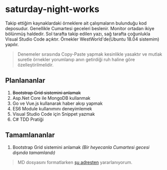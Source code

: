 # saturday-night-works
Takip ettiğim kaynaklardaki örneklere ait çalışmaların bulunduğu kod deposudur. Genellikle Cumartesi geceleri beslenir. Monitor ortadan ikiye bölünmüş haldedir. Sol tarafta takip edilen yazı, sağ tarafta çoğunlukla Visual Studio Code açıktır. Örnekler WestWorld'de(Ubuntu 18.04 sistemim) yapılır. 

> Denemeler sırasında Copy-Paste yapmak kesinlikle yasaktır ve mutlak suretle örnekler yorumlanıp anın getirdiği ruh haline göre özelleştirilmelidir.

## Planlananlar

1. ~~Bootstrap Grid sistemini anlamak~~
2. Asp.Net Core ile MongoDB kullanmak
3. Go ve Vue.js kullanarak haber akışı yapmak
4. ES6 Module kullanımını deneyimlemek
5. Visual Studio Code için Snippet yazmak
6. C# TDD Pratiği

## Tamamlananlar

1. Bootstrap Grid sistemini anlamak _(Bir heyecanla Cumartesi gecesi dışında tamamlandı)_

> MD dosyasını formatlarken [şu adresten](https://github.com/adam-p/markdown-here/wiki/Markdown-Cheatsheet) yararlanıyorum.
